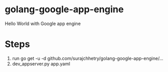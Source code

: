 # golang-google-app-engine
Hello World with Google app engine


# Steps

1. run go get -u -d github.com/surajchhetry/golang-google-app-engine/...
2. dev_appserver.py app.yaml
